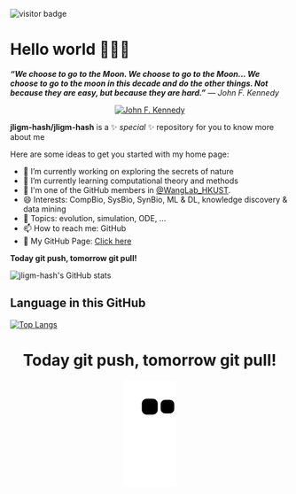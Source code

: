 ![visitor badge](https://visitor-badge.glitch.me/badge?page_id=jligm.visitor-badge)


# Hello world 👋👋👋

***“We choose to go to the Moon. We choose to go to the Moon... We choose to go to the moon in this decade and do the other things. Not because they are easy, but because they are hard.”*** ― *John F. Kennedy*

<p align="center">
  <a href="https://en.wikipedia.org/wiki/File:John_F._Kennedy_speaks_at_Rice_University.jpg">
  <img src="https://upload.wikimedia.org/wikipedia/commons/5/56/John_F._Kennedy_speaks_at_Rice_University.jpg" alt="John F. Kennedy" width="200" >
   </a>
</p>

**jligm-hash/jligm-hash** is a ✨ _special_ ✨ repository for you to know more about me

Here are some ideas to get you started with my home page:

- 🔭 I’m currently working on exploring the secrets of nature
- 🌱 I’m currently learning computational theory and methods
- 👯 I'm one of the GitHub members in [@WangLab_HKUST](https://github.com/WangLabHKUST).
- 😄 Interests: CompBio, SysBio, SynBio, ML & DL, knowledge discovery & data mining
- 💬 Topics: evolution, simulation, ODE, ...
- 📫 How to reach me: GitHub
- 🍎 My GitHub Page: [Click here](https://jligm-hash.github.io/)

<!--
because its `README.md` (this file) appears on your GitHub profile.
- 🤔 I’m looking for help with ...
- ⚡ Fun fact: ...
-
- -->

**Today git push, tomorrow git pull!**

![jligm-hash's GitHub stats](https://github-readme-stats.vercel.app/api?username=jligm-hash&show_icons=true&theme=tokyonight)



## Language in this GitHub
[![Top Langs](https://github-readme-stats.vercel.app/api/top-langs/?username=jligm-hash&layout=compact)](https://github.com/anuraghazra/github-readme-stats)

<h1 align="center"> Today git push, tomorrow git pull! </h1>

<!-- ![github-contribution](./src/github-user-contribution220128.svg) -->

<div align="center">
  <img align="center" alt="./src/github-user-contribution220128.svg" src="https://raw.githubusercontent.com/jligm-hash/jligm-hash/output/github-user-contribution.svg" />
</div>

